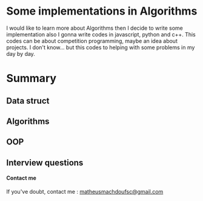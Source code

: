# Some implementations in Algorithms


I would like to learn more about Algorithms then I decide to write some implementation also I gonna write codes in javascript, python and c++. This codes can be about competition programming, maybe an idea about projects. I don't know... but this codes to helping with some problems in my day by day.


# Summary

## Data struct
## Algorithms
## OOP
## Interview questions

#### Contact me

If you've doubt, contact me : matheusmachdoufsc@gmail.com
